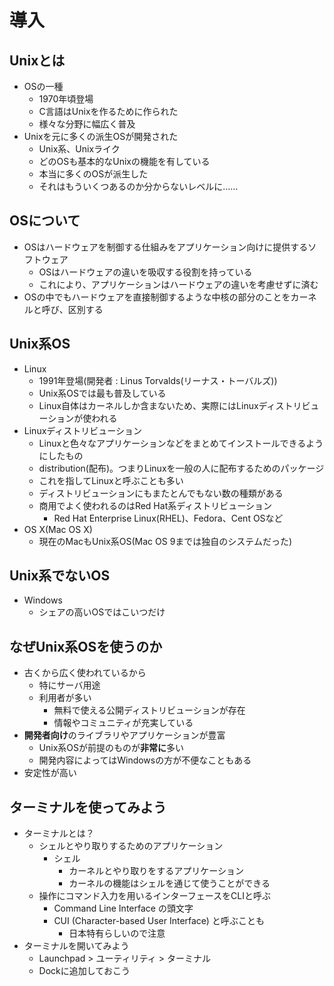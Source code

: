 導入
====

Unixとは
----

* OSの一種
    * 1970年頃登場
    * C言語はUnixを作るために作られた
    * 様々な分野に幅広く普及
* Unixを元に多くの派生OSが開発された
    * Unix系、Unixライク
    * どのOSも基本的なUnixの機能を有している
    * 本当に多くのOSが派生した
    * それはもういくつあるのか分からないレベルに……

OSについて
----

* OSはハードウェアを制御する仕組みをアプリケーション向けに提供するソフトウェア
    * OSはハードウェアの違いを吸収する役割を持っている
    * これにより、アプリケーションはハードウェアの違いを考慮せずに済む
* OSの中でもハードウェアを直接制御するような中核の部分のことをカーネルと呼び、区別する

Unix系OS
----

* Linux
    * 1991年登場(開発者 : Linus Torvalds(リーナス・トーバルズ))
    * Unix系OSでは最も普及している
    * Linux自体はカーネルしか含まないため、実際にはLinuxディストリビューションが使われる
* Linuxディストリビューション
    * Linuxと色々なアプリケーションなどをまとめてインストールできるようにしたもの
    * distribution(配布)。つまりLinuxを一般の人に配布するためのパッケージ
    * これを指してLinuxと呼ぶことも多い
    * ディストリビューションにもまたとんでもない数の種類がある
    * 商用でよく使われるのはRed Hat系ディストリビューション
        * Red Hat Enterprise Linux(RHEL)、Fedora、Cent OSなど
* OS X(Mac OS X)
    * 現在のMacもUnix系OS(Mac OS 9までは独自のシステムだった)

Unix系でないOS
----

* Windows
    * シェアの高いOSではこいつだけ

なぜUnix系OSを使うのか
----

* 古くから広く使われているから
    * 特にサーバ用途
    * 利用者が多い
        * 無料で使える公開ディストリビューションが存在
        * 情報やコミュニティが充実している
* **開発者向け**のライブラリやアプリケーションが豊富
    * Unix系OSが前提のものが**非常に**多い
    * 開発内容によってはWindowsの方が不便なこともある
* 安定性が高い

ターミナルを使ってみよう
----

* ターミナルとは？
    * シェルとやり取りするためのアプリケーション
        * シェル
            * カーネルとやり取りをするアプリケーション
            * カーネルの機能はシェルを通じて使うことができる
    * 操作にコマンド入力を用いるインターフェースをCLIと呼ぶ
        * Command Line Interface の頭文字
        * CUI (Character-based User Interface) と呼ぶことも
            * 日本特有らしいので注意
* ターミナルを開いてみよう
    * Launchpad > ユーティリティ > ターミナル
    * Dockに追加しておこう

